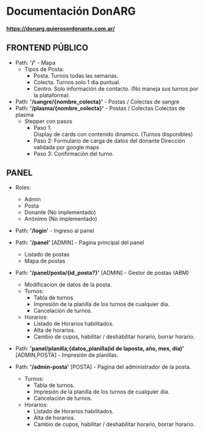 # Documentación DonARG

#### https://donarg.quieroserdonante.com.ar/

## FRONTEND PÚBLICO

- Path: **'/'** - Mapa
    - Tipos de Posta:
        - Posta. Turnos todas las semanas.
        - Colecta. Turnos solo 1 dia puntual.
        - Centro. Solo información de contacto. (No maneja sus turnos por la plataforma).
- Path: **'/sangre/{nombre_colecta}'** - Postas / Colectas de sangre
- Path: **'/plasma/{nombre_colecta}'** - Postas / Colectas Colectas de plasma
    - Stepper con pasos
        - Paso 1:  
            Display de cards con contenido dinamico. (Turnos disponibles)
        - Paso 2: 
            Formulario de carga de datos del donante
            Dirección validada por google maps
        - Paso 3: Confirmación del turno.

## PANEL 
- Roles: 
    - Admin
    - Posta
    - Donante (No implementado)
    - Anónimo (No implementado)

- Path: **'/login'** - Ingreso al panel
- Path: **'/panel'** [ADMIN] - Pagina principal del panel
    - Listado de postas
    - Mapa de postas

- Path: **'/panel/posta/{id_posta?}'** [ADMIN] - Gestor de postas (ABM)
    - Modificacion de datos de la posta.
    - Turnos: 
        - Tabla de turnos.
        - Impresión de la planilla de los turnos de cualquier dia.
        - Cancelación de turnos.
    - Horarios:
        - Listado de Horarios habilitados.
        - Alta de horarios.
        - Cambio de cupos, habilitar / deshabilitar horario, borrar horario.

- Path: **'panel/planilla;{datos_planilla(id de laposta, año, mes, día)'** [ADMIN,POSTA] - Impresión de planillas.

- Path: **'/admin-posta'** [POSTA] - Pagina del administrador de la posta.
    - Turnos: 
        - Tabla de turnos.
        - Impresión de la planilla de los turnos de cualquier dia.
        - Cancelación de turnos.
    - Horarios:
        - Listado de Horarios habilitados.
        - Alta de horarios.
        - Cambio de cupos, habilitar / deshabilitar horario, borrar horario.









